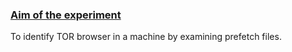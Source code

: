 <u><h3>Aim of the experiment</h3></u>
<p> To identify TOR browser in a machine by examining prefetch files.</p>

